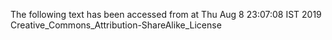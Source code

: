 The following text has been accessed from at Thu Aug 8 23:07:08 IST 2019
Creative_Commons_Attribution-ShareAlike_License

